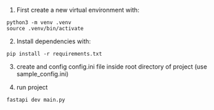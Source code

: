 1. First create a new virtual environment with:

```
python3 -m venv .venv
source .venv/bin/activate
```

2. Install dependencies with:

```
pip install -r requirements.txt
```

3. create and config config.ini file inside root directory of project (use sample_config.ini)

4. run project

```
fastapi dev main.py
```
